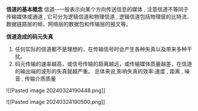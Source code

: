 **信道的基本概念**
信道--一般表示向某个方向传送信息的媒体 , 注意信道不等同于传输媒体或通道 , 它可分为逻辑信道和物理信道 , 逻辑信道包括物理层的比特流、数据链路层的帧、网络层的数据包和传输层的报文等。

**信道造成的码元失真**
1. 任何实际的信道都不是理想的，在传输信号时会产生各种失真以及带来多种干扰。
2. 码元传输的速率越高，或信号传输的距离越远，或传输媒体质量越差，在信道的输出端的波形的失真就越严重。
总体来说,影响失真的效率:速度 , 距离 , 噪音 , 传输介质质量

![[Pasted image 20240324190448.png]]


![[Pasted image 20240324190500.png]]

